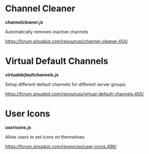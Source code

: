 # Channel Cleaner

***channelcleaner.js***

Automatically removes inactive channels

https://forum.sinusbot.com/resources/channel-cleaner.454/


# Virtual Default Channels

***virtualdefaultchannels.js***

Setup different default channels for different server groups.

https://forum.sinusbot.com/resources/virtual-default-channels.455/


# User Icons

***usericons.js***

Allow users to set icons on themselves.

https://forum.sinusbot.com/resources/user-icons.496/

